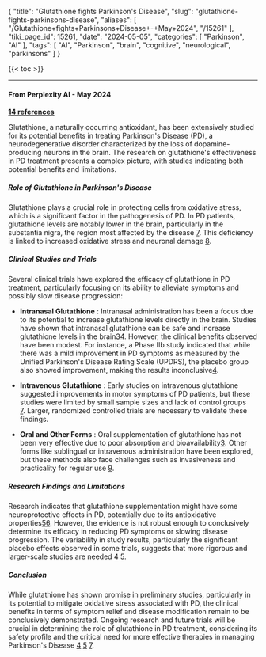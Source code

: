 {
    "title": "Glutathione fights Parkinson's Disease",
    "slug": "glutathione-fights-parkinsons-disease",
    "aliases": [
        "/Glutathione+fights+Parkinsons+Disease+-+May+2024",
        "/15261"
    ],
    "tiki_page_id": 15261,
    "date": "2024-05-05",
    "categories": [
        "Parkinson",
        "AI"
    ],
    "tags": [
        "AI",
        "Parkinson",
        "brain",
        "cognitive",
        "neurological",
        "parkinsons"
    ]
}


{{< toc >}}

---

#### From Perplexity AI - May 2024

 **[14 references](https://www.perplexity.ai/search/Does-Glutathione-help-WxnpFjeqQquCoLBY8kJQcQ)** 

Glutathione, a naturally occurring antioxidant, has been extensively studied for its potential benefits in treating Parkinson's Disease (PD), a neurodegenerative disorder characterized by the loss of dopamine-producing neurons in the brain. The research on glutathione's effectiveness in PD treatment presents a complex picture, with studies indicating both potential benefits and limitations.

##### Role of Glutathione in Parkinson's Disease

Glutathione plays a crucial role in protecting cells from oxidative stress, which is a significant factor in the pathogenesis of PD. In PD patients, glutathione levels are notably lower in the brain, particularly in the substantia nigra, the region most affected by the disease [7](https://www.michaeljfox.org/news/ask-md-glutathione-and-parkinsons). This deficiency is linked to increased oxidative stress and neuronal damage [8](https://www.ncbi.nlm.nih.gov/pmc/articles/PMC8395390/).

##### Clinical Studies and Trials

Several clinical trials have explored the efficacy of glutathione in PD treatment, particularly focusing on its ability to alleviate symptoms and possibly slow disease progression:

*  **Intranasal Glutathione** : Intranasal administration has been a focus due to its potential to increase glutathione levels directly in the brain. Studies have shown that intranasal glutathione can be safe and increase glutathione levels in the brain[3](https://www.parkcompounding.com/intranasal-glutathione-for-parkinsons/)[4](https://www.michaeljfox.org/grant/phase-iib-study-intranasal-glutathione-parkinsons-disease-0). However, the clinical benefits observed have been modest. For instance, a Phase IIb study indicated that while there was a mild improvement in PD symptoms as measured by the Unified Parkinson's Disease Rating Scale (UPDRS), the placebo group also showed improvement, making the results inconclusive[4](https://www.michaeljfox.org/grant/phase-iib-study-intranasal-glutathione-parkinsons-disease-0).

*  **Intravenous Glutathione** : Early studies on intravenous glutathione suggested improvements in motor symptoms of PD patients, but these studies were limited by small sample sizes and lack of control groups [7](https://www.michaeljfox.org/news/ask-md-glutathione-and-parkinsons). Larger, randomized controlled trials are necessary to validate these findings.

*  **Oral and Other Forms** : Oral supplementation of glutathione has not been very effective due to poor absorption and bioavailability[3](https://www.parkcompounding.com/intranasal-glutathione-for-parkinsons/). Other forms like sublingual or intravenous administration have been explored, but these methods also face challenges such as invasiveness and practicality for regular use [9](https://www.parkinsonsresource.org/news/articles/glutathione-treatments-for-parkinsons-disease-is-it-effective-enough/).

##### Research Findings and Limitations

Research indicates that glutathione supplementation might have some neuroprotective effects in PD, potentially due to its antioxidative properties[5](https://www.ncbi.nlm.nih.gov/pmc/articles/PMC7751460/)[6](https://www.nature.com/articles/npjparkd20162). However, the evidence is not robust enough to conclusively determine its efficacy in reducing PD symptoms or slowing disease progression. The variability in study results, particularly the significant placebo effects observed in some trials, suggests that more rigorous and larger-scale studies are needed [4](https://www.michaeljfox.org/grant/phase-iib-study-intranasal-glutathione-parkinsons-disease-0)  [5](https://www.ncbi.nlm.nih.gov/pmc/articles/PMC7751460/).

##### Conclusion

While glutathione has shown promise in preliminary studies, particularly in its potential to mitigate oxidative stress associated with PD, the clinical benefits in terms of symptom relief and disease modification remain to be conclusively demonstrated. Ongoing research and future trials will be crucial in determining the role of glutathione in PD treatment, considering its safety profile and the critical need for more effective therapies in managing Parkinson's Disease [4](https://www.michaeljfox.org/grant/phase-iib-study-intranasal-glutathione-parkinsons-disease-0) [5](https://www.ncbi.nlm.nih.gov/pmc/articles/PMC7751460/) [7](https://www.michaeljfox.org/news/ask-md-glutathione-and-parkinsons).